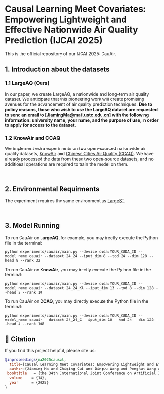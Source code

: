 # Causal Learning Meet Covariates: Empowering Lightweight and Effective Nationwide Air Quality Prediction (IJCAI 2025)
This is the official repository of our IJCAI 2025: CauAir. 

## 1. Introduction about the datasets
### 1.1 LargeAQ (Ours)
In our paper, we create LargeAQ, a nationwide and long-term air quality dataset. We anticipate that this pioneering work will create promising avenues for the advancement of air quality prediction techniques. **Due to policy reasons, those who wish to use the LargeAQ dataset are requested to send an email to [JiamingMa@mail.ustc.edu.cn] with the following information: university name, your name, and the purpose of use, in order to apply for access to the dataset.**

### 1.2 KnowAir and CCAQ
We implement extra experiments on two open-sourced nationwide air quality datasets, [KnowAir](https://github.com/shuowang-ai/PM2.5-GNN) and [Chinese Cities Air Quality (CCAQ)](https://github.com/Friger/GAGNN). We have already processed the data from these two open-source datasets, and no additional operations are required to train the model on them.

<br>

## 2. Environmental Requirments
The experiment requires the same environment as [LargeST](https://github.com/liuxu77/LargeST/blob/main).

<br>

## 3. Model Running
To run CauAir on <b>LargeAQ</b>, for example, you may irectly execute the Python file in the terminal:
```
python experiments/cauair/main.py --device cuda:YOUR_CUDA_ID --model_name cauair --dataset 24_24 --iput_dim 8 --tod 24 --dim 128 --head 8 --rank 32
```
To run CauAir on <b>KnowAir</b>, you may irectly execute the Python file in the terminal:
```
python experiments/cauair/main.py --device cuda:YOUR_CUDA_ID --model_name cauair --dataset 24_24_KA --iput_dim 13 --tod 8 --dim 128 --head 2 --rank 10
```
To run CauAir on <b>CCAQ</b>, you may directly execute the Python file in the terminal:
```
python experiments/cauair/main.py --device cuda:YOUR_CUDA_ID --model_name cauair --dataset 24_24_G --iput_dim 10 --tod 24 --dim 128 --head 4 --rank 108
```

## 📄 Citation

If you find this project helpful, please cite us:

```bibtex
@inproceedings{ma2025causal,
  title={Causal Learning Meet Covariates: Empowering Lightweight and Effective Nationwide Air Quality Forecasting},
  author={Jiaming Ma and Zhiqing Cui and Bingwu Wang and Pengkun Wang and Zhengyang Zhou and Zhe Zhao and Yang Wang},
 booktitle   = {the 34th International Joint Conference on Artificial Intelligence},
  volume    = {18},
  year      = {2025}
}
```
